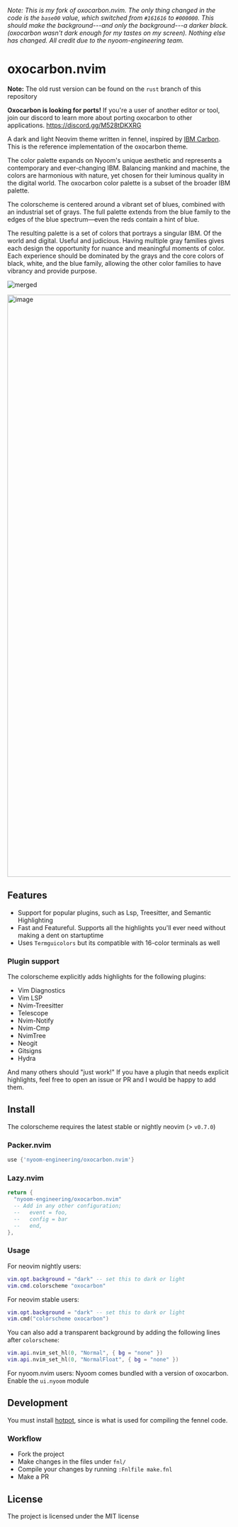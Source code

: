 *Note: This is my fork of oxocarbon.nvim. The only thing changed in the code is the `base00` value, which switched from `#161616` to `#000000`. This should make the background---and only
the background---a darker black. (oxocarbon wasn't dark enough for my tastes on my screen). Nothing else has changed. All credit due to the nyoom-engineering team.*

# oxocarbon.nvim

**Note:** The old rust version can be found on the `rust` branch of this repository

**Oxocarbon is looking for ports!** If you're a user of another editor or tool, join our discord to learn more about porting oxocarbon to other applications. https://discord.gg/M528tDKXRG 

A dark and light Neovim theme written in fennel, inspired by [IBM Carbon](https://carbondesignsystem.com/guidelines/color/overview/#themes). This is the reference implementation of the oxocarbon theme. 

The color palette expands on Nyoom's unique aesthetic and represents a contemporary and ever-changing IBM. Balancing mankind and machine, the colors are harmonious with nature, yet chosen for their luminous quality in the digital world. The oxocarbon color palette is a subset of the broader IBM palette.

The colorscheme is centered around a vibrant set of blues, combined with an industrial set of grays. The full palette extends from the blue family to the edges of the blue spectrum—even the reds contain a hint of blue.

The resulting palette is a set of colors that portrays a singular IBM. Of the world and digital. Useful and judicious. Having multiple gray families gives each design the opportunity for nuance and meaningful moments of color. Each experience should be dominated by the grays and the core colors of black, white, and the blue family, allowing the other color families to have vibrancy and provide purpose.

![merged](https://user-images.githubusercontent.com/71196912/206819503-736cbede-fdf2-4be3-baaa-d640c8498abf.png)

<img width="1311" alt="image" src="https://user-images.githubusercontent.com/71196912/181996667-f1bf7ab0-eba2-4f80-b914-b5f48f51a03e.png">

## Features

- Support for popular plugins, such as Lsp, Treesitter, and Semantic Highlighting
- Fast and Featureful. Supports all the highlights you'll ever need without making a dent on startuptime
- Uses `Termguicolors` but its compatible with 16-color terminals as well

### Plugin support

The colorscheme explicitly adds highlights for the following plugins:

- Vim Diagnostics
- Vim LSP
- Nvim-Treesitter
- Telescope
- Nvim-Notify
- Nvim-Cmp
- NvimTree
- Neogit
- Gitsigns
- Hydra

And many others should "just work!" If you have a plugin that needs explicit highlights, feel free to open an issue or PR and I would be happy to add them.  

## Install

The colorscheme requires the latest stable or nightly neovim (> `v0.7.0`)

### Packer.nvim

```lua
use {'nyoom-engineering/oxocarbon.nvim'}
```
### Lazy.nvim
```lua
return { 
  "nyoom-engineering/oxocarbon.nvim"
  -- Add in any other configuration; 
  --   event = foo, 
  --   config = bar
  --   end,
}, 
```
### Usage

For neovim nightly users:

```lua
vim.opt.background = "dark" -- set this to dark or light
vim.cmd.colorscheme "oxocarbon"
```

For neovim stable users:

```lua
vim.opt.background = "dark" -- set this to dark or light
vim.cmd("colorscheme oxocarbon")
```

You can also add a transparent background by adding the following lines after `colorscheme`:
```lua
vim.api.nvim_set_hl(0, "Normal", { bg = "none" })
vim.api.nvim_set_hl(0, "NormalFloat", { bg = "none" })
```

For nyoom.nvim users:
Nyoom comes bundled with a version of oxocarbon. Enable the `ui.nyoom` module

## Development

You must install [hotpot](https://github.com/rktjmp/hotpot.nvim), since is what is used for compiling the fennel code.

### Workflow

* Fork the project
* Make changes in the files under `fnl/`
* Compile your changes by running `:Fnlfile make.fnl`
* Make a PR

## License

The project is licensed under the MIT license
